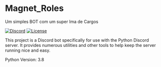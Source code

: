 # Magnet_Roles
Um simples BOT com um super Ima de Cargos

[![Discord][7]][8]
[![License](https://img.shields.io/badge/license-MIT-green)](LICENSE)

This project is a Discord bot specifically for use with the Python Discord server. It provides numerous utilities
and other tools to help keep the server running nice and easy.


[7]: https://raw.githubusercontent.com/python-discord/branding/master/logos/badge/badge_github.svg
[8]: https://discord.gg/python

Python Version: 3.8
